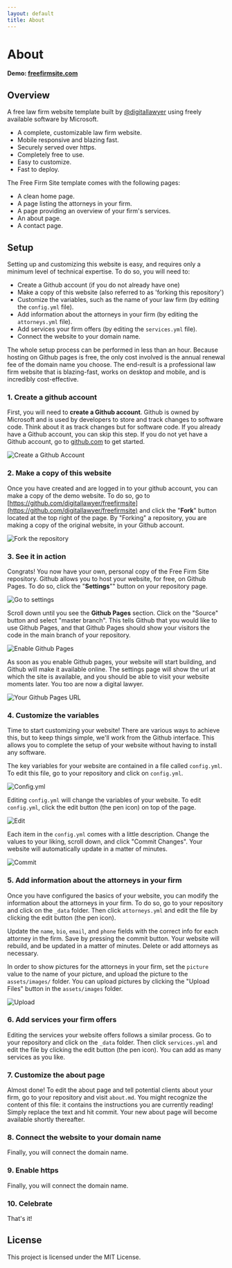 ```yaml
---
layout: default
title: About
---
```


# About

**Demo: [freefirmsite.com](https://www.freefirmsite.com)**

## Overview

A free law firm website template built by [@digitallawyer](https://www.twitter.com/digitallawyer) using freely available software by Microsoft. 

* A complete, customizable law firm website.
* Mobile responsive and blazing fast.
* Securely served over https.
* Completely free to use.
* Easy to customize.
* Fast to deploy.

The Free Firm Site template comes with the following pages:

* A clean home page.
* A page listing the attorneys in your firm.
* A page providing an overview of your firm's services.
* An about page.
* A contact page.

## Setup

Setting up and customizing this website is easy, and requires only a minimum level of technical expertise. To do so, you will need to:

* Create a Github account (if you do not already have one)
* Make a copy of this website (also referred to as 'forking this repository')
* Customize the variables, such as the name of your law firm (by editing the `config.yml` file).
* Add information about the attorneys in your firm (by editing the `attorneys.yml` file).
* Add services your firm offers (by editing the `services.yml` file).
* Connect the website to your domain name.

The whole setup process can be performed in less than an hour. Because hosting on Github pages is free, the only cost involved is the annual renewal fee of the domain name you choose. The end-result is a professional law firm website that is blazing-fast, works on desktop and mobile, and is incredibly cost-effective.

### 1. Create a github account

First, you will need to **create a Github account**. Github is owned by Microsoft and is used by developers to store and track changes to software code. Think about it as track changes but for software code. If you already have a Github account, you can skip this step. If you do not yet have a Github account, go to [github.com](https://www.github.com) to get started.

![Create a Github Account](/assets/images/_readme/rm1.png "Create a Github Account")

### 2. Make a copy of this website

Once you have created and are logged in to your github account, you can make a copy of the demo website. To do so, go to [https://github.com/digitallawyer/freefirmsite](https://github.com/digitallawyer/freefirmsite) and click the "**Fork**" button located at the top right of the page. By "Forking" a repository, you are making a copy of the original website, in your Github account. 

![Fork the repository](/assets/images/_readme/rm2.png "Fork the repository")

### 3. See it in action

Congrats! You now have your own, personal copy of the Free Firm Site repository. Github allows you to host your website, for free, on Github Pages. To do so, click the "**Settings**"" button on your repository page.

![Go to settings](/assets/images/_readme/rm3.png "Go to settings")

Scroll down until you see the **Github Pages** section. Click on the "Source" button and select "master branch". This tells Github that you would like to use Github Pages, and that Github Pages should show your visitors the code in the main branch of your repository.

![Enable Github Pages](/assets/images/_readme/rm4.png "Enable Github Pages")

As soon as you enable Github pages, your website will start building, and Github will make it available online. The settings page will show the url at which the site is available, and you should be able to visit your website moments later. You too are now a digital lawyer.

![Your Github Pages URL](/assets/images/_readme/rm5.png "Your Github Pages URL")

### 4. Customize the variables

Time to start customizing your website! There are various ways to achieve this, but to keep things simple, we'll work from the Github interface. This allows you to complete the setup of your website without having to install any software.

The key variables for your website are contained in a file called `config.yml`. To edit this file, go to your repository and click on `config.yml`.

![Config.yml](/assets/images/_readme/rm6.png "Config.yml")

Editing `config.yml` will change the variables of your website. To edit `config.yml`, click the edit button (the pen icon) on top of the page.

![Edit](/assets/images/_readme/rm7.png "Edit")

Each item in the `config.yml` comes with a little description. Change the values to your liking, scroll down, and click "Commit Changes". Your website will automatically update in a matter of minutes.

![Commit](/assets/images/_readme/rm8.png "Commit")

### 5. Add information about the attorneys in your firm

Once you have configured the basics of your website, you can modify the information about the attorneys in your firm. To do so, go to your repository and click on the `_data` folder. Then click `attorneys.yml` and edit the file by clicking the edit button (the pen icon).

Update the `name`, `bio`, `email`, and `phone` fields with the correct info for each attorney in the firm. Save by pressing the commit button. Your website will rebuild, and be updated in a matter of minutes. Delete or add attorneys as necessary.

In order to show pictures for the attorneys in your firm, set the `picture` value to the name of your picture, and upload the picture to the `assets/images/` folder. You can upload pictures by clicking the "Upload Files" button in the `assets/images` folder.

![Upload](/assets/images/_readme/rm9.png "Upload")

### 6. Add services your firm offers

Editing the services your website offers follows a similar process. Go to your repository and click on the `_data` folder. Then click `services.yml` and edit the file by clicking the edit button (the pen icon). You can add as many services as you like. 

### 7. Customize the about page

Almost done! To edit the about page and tell potential clients about your firm, go to your repository and visit `about.md`. You might recognize the content of this file: it contains the instructions you are currently reading! Simply replace the text and hit commit. Your new about page will become available shortly thereafter.

### 8. Connect the website to your domain name

Finally, you will connect the domain name.

### 9. Enable https

Finally, you will connect the domain name.

### 10. Celebrate

That's it!

## License

This project is licensed under the MIT License.
